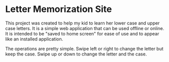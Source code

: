 # Letter Memorization Site

This project was created to help my kid to learn her lower case and upper case letters. It is a
simple web application that can be used offline or online. It is intended to be "saved to home screen"
for ease of use and to appear like an installed application.

The operations are pretty simple. Swipe left or right to change the letter but keep the case. Swipe
up or down to change the letter and the case.